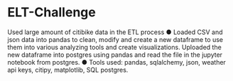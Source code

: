 # ELT-Challenge
Used large amount of citibike data in the ETL process
●	Loaded CSV and json data into pandas to clean, modify and create a new dataframe to use them into various analyzing tools and create visualizations. Uploaded the new dataframe into postgres using pandas and read the file in the jupyter notebook from postgres. 
●	Tools used: pandas, sqlalchemy, json, weather api keys, citipy, matplotlib, SQL postgres. 
